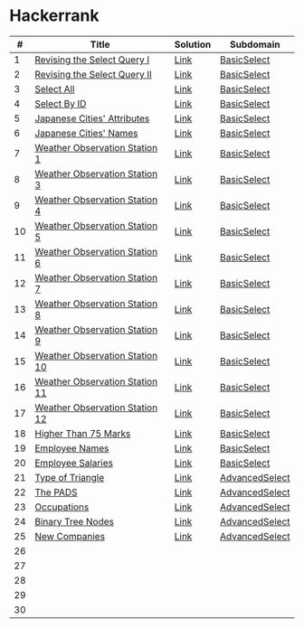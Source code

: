 # Hackerrank

| # | Title | Solution | Subdomain |
|---| ----- | -------- | ---------- |
| 1 | [Revising the Select Query I](https://www.hackerrank.com/challenges/revising-the-select-query/problem?isFullScreen=true) | [Link](https://github.com/goksuturac/Hackerrank/blob/main/BasicSelect/RevisingSelectQuery_I.sql) | [BasicSelect](https://github.com/goksuturac/Hackerrank/blob/main/BasicSelect) |
| 2 | [Revising the Select Query II](https://www.hackerrank.com/challenges/revising-the-select-query-2/problem)| [Link](https://github.com/goksuturac/Hackerrank/blob/main/BasicSelect/RevisingSelectQuery_II.sql) | [BasicSelect](https://github.com/goksuturac/Hackerrank/blob/main/BasicSelect) |
| 3 | [Select All](https://www.hackerrank.com/challenges/select-all-sql/problem?isFullScreen=false)| [Link](https://github.com/goksuturac/Hackerrank/blob/main/BasicSelect/SelectAll.sql) | [BasicSelect](https://github.com/goksuturac/Hackerrank/blob/main/BasicSelect) |
| 4 | [Select By ID](https://www.hackerrank.com/challenges/select-by-id/problem?isFullScreen=false)| [Link](https://github.com/goksuturac/Hackerrank/blob/main/BasicSelect/SelectByID.sql) | [BasicSelect](https://github.com/goksuturac/Hackerrank/blob/main/BasicSelect) |
| 5 | [Japanese Cities' Attributes](https://www.hackerrank.com/challenges/japanese-cities-attributes/problem?isFullScreen=false)| [Link](https://github.com/goksuturac/Hackerrank/blob/main/BasicSelect/JapaneseCitiesAttributes.sql) | [BasicSelect](https://github.com/goksuturac/Hackerrank/blob/main/BasicSelect) |
| 6 | [Japanese Cities' Names](https://www.hackerrank.com/challenges/japanese-cities-name/problem?isFullScreen=false)| [Link](https://github.com/goksuturac/Hackerrank/blob/main/BasicSelect/JapaneseCitiesNames.sql) | [BasicSelect](https://github.com/goksuturac/Hackerrank/blob/main/BasicSelect) |
| 7 | [Weather Observation Station 1](https://www.hackerrank.com/challenges/weather-observation-station-1/problem?isFullScreen=false)| [Link](https://github.com/goksuturac/Hackerrank/blob/main/BasicSelect/WeatherObservationStation_I.sql) | [BasicSelect](https://github.com/goksuturac/Hackerrank/blob/main/BasicSelect) |
| 8 | [Weather Observation Station 3](https://www.hackerrank.com/challenges/weather-observation-station-3/problem?isFullScreen=false)| [Link](https://github.com/goksuturac/Hackerrank/blob/main/BasicSelect/WeatherObservationStation_III.sql) | [BasicSelect](https://github.com/goksuturac/Hackerrank/blob/main/BasicSelect) |
| 9 | [Weather Observation Station 4](https://www.hackerrank.com/challenges/weather-observation-station-4/problem?isFullScreen=false)| [Link](https://github.com/goksuturac/Hackerrank/blob/main/BasicSelect/WeatherObservationStation_IV.sql) | [BasicSelect](https://github.com/goksuturac/Hackerrank/blob/main/BasicSelect) |
| 10 | [Weather Observation Station 5](https://www.hackerrank.com/challenges/weather-observation-station-5/problem?isFullScreen=false)| [Link](https://github.com/goksuturac/Hackerrank/blob/main/BasicSelect/WeatherObservationStation_V.sql) | [BasicSelect](https://github.com/goksuturac/Hackerrank/blob/main/BasicSelect) |
| 11 | [Weather Observation Station 6](https://www.hackerrank.com/challenges/weather-observation-station-6/problem?isFullScreen=false)| [Link](https://github.com/goksuturac/Hackerrank/blob/main/BasicSelect/WeatherObservationStation_VI.sql) | [BasicSelect](https://github.com/goksuturac/Hackerrank/blob/main/BasicSelect) |
| 12 | [Weather Observation Station 7](https://www.hackerrank.com/challenges/weather-observation-station-7/problem?isFullScreen=false)| [Link](https://github.com/goksuturac/Hackerrank/blob/main/BasicSelect/WeatherObservationStation_VII.sql) | [BasicSelect](https://github.com/goksuturac/Hackerrank/blob/main/BasicSelect) |
| 13 | [Weather Observation Station 8](https://www.hackerrank.com/challenges/weather-observation-station-8/problem?isFullScreen=false)| [Link](https://github.com/goksuturac/Hackerrank/blob/main/BasicSelect/WeatherObservationStation_VIII.sql) | [BasicSelect](https://github.com/goksuturac/Hackerrank/blob/main/BasicSelect) |
| 14 | [Weather Observation Station 9](https://www.hackerrank.com/challenges/weather-observation-station-9/problem?isFullScreen=false)| [Link](https://github.com/goksuturac/Hackerrank/blob/main/BasicSelect/WeatherObservationStation_IX.sql) | [BasicSelect](https://github.com/goksuturac/Hackerrank/blob/main/BasicSelect) |
| 15 | [Weather Observation Station 10](https://www.hackerrank.com/challenges/weather-observation-station-10/problem?isFullScreen=false)| [Link](https://github.com/goksuturac/Hackerrank/blob/main/BasicSelect/WeatherObservationStation_X.sql) | [BasicSelect](https://github.com/goksuturac/Hackerrank/blob/main/BasicSelect) |
| 16 | [Weather Observation Station 11](https://www.hackerrank.com/challenges/weather-observation-station-11/problem?isFullScreen=false)| [Link](https://github.com/goksuturac/Hackerrank/blob/main/BasicSelect/WeatherObservationStation_XI.sql) | [BasicSelect](https://github.com/goksuturac/Hackerrank/blob/main/BasicSelect) |
| 17 | [Weather Observation Station 12](https://www.hackerrank.com/challenges/weather-observation-station-12/problem?isFullScreen=false)| [Link](https://github.com/goksuturac/Hackerrank/blob/main/BasicSelect/WeatherObservationStation_XII.sql) | [BasicSelect](https://github.com/goksuturac/Hackerrank/blob/main/BasicSelect) |
| 18 | [Higher Than 75 Marks](https://www.hackerrank.com/challenges/more-than-75-marks/problem?isFullScreen=false)| [Link](https://github.com/goksuturac/Hackerrank/blob/main/BasicSelect/HigherThan75Marks.sql) | [BasicSelect](https://github.com/goksuturac/Hackerrank/blob/main/BasicSelect) |
| 19 | [Employee Names](https://www.hackerrank.com/challenges/name-of-employees/problem?isFullScreen=false)| [Link](https://github.com/goksuturac/Hackerrank/blob/main/BasicSelect/EmployeeNames.sql) | [BasicSelect](https://github.com/goksuturac/Hackerrank/blob/main/BasicSelect) |
| 20 | [Employee Salaries](https://www.hackerrank.com/challenges/salary-of-employees/problem?isFullScreen=false)| [Link](https://github.com/goksuturac/Hackerrank/blob/main/BasicSelect/EmployeeSalaries.sql) | [BasicSelect](https://github.com/goksuturac/Hackerrank/blob/main/BasicSelect) |
| 21 | [Type of Triangle](https://www.hackerrank.com/challenges/what-type-of-triangle/problem?isFullScreen=false) | [Link](https://github.com/goksuturac/Hackerrank/blob/main/AdvancedSelect/Type_of_Triangle.sql) | [AdvancedSelect](https://github.com/goksuturac/Hackerrank/tree/main/AdvancedSelect) |
| 22 | [The PADS](https://www.hackerrank.com/challenges/the-pads/problem?isFullScreen=false) | [Link]() | [AdvancedSelect](https://github.com/goksuturac/Hackerrank/tree/main/AdvancedSelect) |
| 23 | [Occupations](https://www.hackerrank.com/challenges/occupations/problem?isFullScreen=false) | [Link]() | [AdvancedSelect](https://github.com/goksuturac/Hackerrank/tree/main/AdvancedSelect) |
| 24 | [Binary Tree Nodes](https://www.hackerrank.com/challenges/binary-search-tree-1/problem?isFullScreen=false) | [Link]() | [AdvancedSelect](https://github.com/goksuturac/Hackerrank/tree/main/AdvancedSelect) |
| 25 | [New Companies](https://www.hackerrank.com/challenges/the-company/problem?isFullScreen=false) | [Link]() | [AdvancedSelect](https://github.com/goksuturac/Hackerrank/tree/main/AdvancedSelect) |
| 26 | 
| 27 | 
| 28 | 
| 29 | 
| 30 | 

